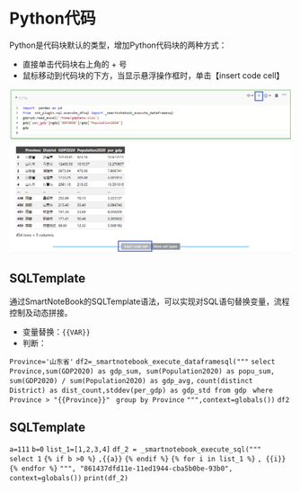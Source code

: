 # Python代码

Python是代码块默认的类型，增加Python代码块的两种方式：

* 直接单击代码块右上角的 + 号
* 鼠标移动到代码块的下方，当显示悬浮操作框时，单击【insert code cell】

![](/assets/inspython.png)

## SQLTemplate

通过SmartNoteBook的SQLTemplate语法，可以实现对SQL语句替换变量，流程控制及动态拼接。

* 变量替换：`{{VAR}}`
* 判断：

`Province='山东省'`
`df2=_smartnotebook_execute_dataframesql("""`
`select Province,sum(GDP2020) as gdp_sum, sum(Population2020) as popu_sum,`
`sum(GDP2020) / sum(Population2020) as gdp_avg,`
`count(distinct District) as dist_count,stddev(per_gdp) as gdp_std from gdp `
`where Province > "{{Province}}" `
`group by Province`
`""",context=globals())`
`df2`


## SQLTemplate

`a=111`
`b=0`
`list_1=[1,2,3,4]`
`df_2 = _smartnotebook_execute_sql("""    select 1`
`{% if b >0 %}`
`,{{a}}`
`{% endif %}`
`{% for i in list_1 %}`
`, {{i}}`
`{% endfor %}`
`""", "861437dfd11e-11ed1944-cba5b0be-93b0", context=globals())`
`print(df_2)`

